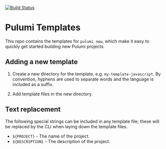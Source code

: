 [![Build Status](https://travis-ci.com/pulumi/templates.svg?token=as6W2KPEwXJYiS5Jt2wi&branch=master)](https://travis-ci.com/pulumi/templates)

# Pulumi Templates

This repo contains the templates for `pulumi new`, which make it easy to quickly get started building new Pulumi projects.

## Adding a new template

 1. Create a new directory for the template, e.g. `my-template-javascript`. By convention, hyphens are used to separate words and the language is included as a suffix.

 2. Add template files in the new directory.

## Text replacement

The following special strings can be included in any template file; these will be replaced by the CLI when laying down the template files.

 - `${PROJECT}` - The name of the project.
 - `${DESCRIPTION}` - The description of the project.
